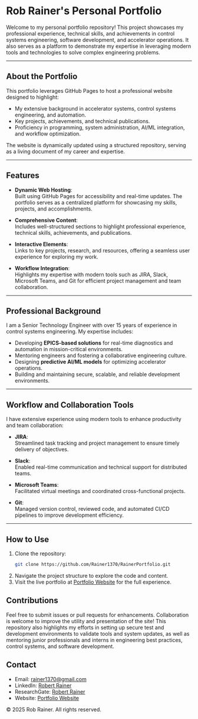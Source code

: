 # Rob Rainer's Personal Portfolio

Welcome to my personal portfolio repository! This project showcases my professional experience, technical skills, and achievements in control systems engineering, software development, and accelerator operations. It also serves as a platform to demonstrate my expertise in leveraging modern tools and technologies to solve complex engineering problems.

---

## About the Portfolio

This portfolio leverages GitHub Pages to host a professional website designed to highlight:

- My extensive background in accelerator systems, control systems engineering, and automation.
- Key projects, achievements, and technical publications.
- Proficiency in programming, system administration, AI/ML integration, and workflow optimization.

The website is dynamically updated using a structured repository, serving as a living document of my career and expertise.

---

## Features

- **Dynamic Web Hosting**:  
  Built using GitHub Pages for accessibility and real-time updates. The portfolio serves as a centralized platform for showcasing my skills, projects, and accomplishments.

- **Comprehensive Content**:  
  Includes well-structured sections to highlight professional experience, technical skills, achievements, and publications.

- **Interactive Elements**:  
  Links to key projects, research, and resources, offering a seamless user experience for exploring my work.

- **Workflow Integration**:  
  Highlights my expertise with modern tools such as JIRA, Slack, Microsoft Teams, and Git for efficient project management and team collaboration.

---

## Professional Background

I am a Senior Technology Engineer with over 15 years of experience in control systems engineering. My expertise includes:

- Developing **EPICS-based solutions** for real-time diagnostics and automation in mission-critical environments.
- Mentoring engineers and fostering a collaborative engineering culture.
- Designing **predictive AI/ML models** for optimizing accelerator operations.
- Building and maintaining secure, scalable, and reliable development environments.

---

## Workflow and Collaboration Tools

I have extensive experience using modern tools to enhance productivity and team collaboration:

- **JIRA**:  
  Streamlined task tracking and project management to ensure timely delivery of objectives.

- **Slack**:  
  Enabled real-time communication and technical support for distributed teams.

- **Microsoft Teams**:  
  Facilitated virtual meetings and coordinated cross-functional projects.

- **Git**:  
  Managed version control, reviewed code, and automated CI/CD pipelines to improve development efficiency.

---

## How to Use
1. Clone the repository:
   ```bash
   git clone https://github.com/Rainer1370/RainerPortfolio.git
2. Navigate the project structure to explore the code and content.
3. Visit the live portfolio at [Portfolio Website](https://rainer1370.github.io/RainerPortfolio/) for the full experience.

## Contributions
Feel free to submit issues or pull requests for enhancements. Collaboration is welcome to improve the utility and presentation of the site! This repository also highlights my efforts in setting up secure test and development environments to validate tools and system updates, as well as mentoring junior professionals and interns in engineering best practices, control systems, and software development.

## Contact
- Email: [rainer1370@gmail.com](mailto:rainer1370@gmail.com)
- LinkedIn: [Robert Rainer](https://www.linkedin.com/in/robert-rainer-223ba05)
- ResearchGate: [Robert Rainer](https://researchgate.net/profile/Robert-Rainer)
- Website: [Portfolio Website](https://rainer1370.github.io/RainerPortfolio/)

© 2025 Rob Rainer. All rights reserved.
